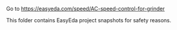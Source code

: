 Go to https://easyeda.com/speed/AC-speed-control-for-grinder

This folder contains EasyEda project snapshots for safety reasons.
